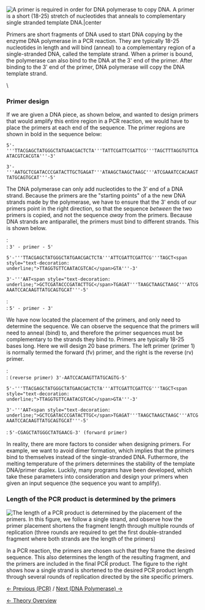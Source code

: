 ![A primer is required in order for DNA polymerase to copy DNA. A primer is a short (18-25) stretch of nucleotides that anneals to complementary single stranded template DNA.|center](https://s3-us-west-2.amazonaws.com/labster/wiki/media/polyprimer.png "A primer is required in order for DNA polymerase to copy DNA. A primer is a short (18-25) stretch of nucleotides that anneals to complementary single stranded template DNA.|center")

Primers are short fragments of DNA used to start DNA copying by the
enzyme DNA polymerase in a PCR reaction. They are typically 18-25
nucleotides in length and will bind (anneal) to a complementary region
of a single-stranded DNA, called the template strand. When a primer is
bound, the polymerase can also bind to the DNA at the 3' end of the
primer. After binding to the 3' end of the primer, DNA polymerase will
copy the DNA template strand.

\

### Primer design

If we are given a DNA piece, as shown below, and wanted to design
primers that would amplify this entire region in a PCR reaction, we
would have to place the primers at each end of the sequence. The primer
regions are shown in bold in the sequence below:

`5'-'''TTACGAGCTATGGGCTATGAACGACTCTA'''TATTCGATTCGATTCG'''TAGCTTTAGGTGTTCAATACGTCACGTA'''-3'`

`3'-'''AATGCTCGATACCCGATACTTGCTGAGAT'''ATAAGCTAAGCTAAGC'''ATCGAAATCCACAAGTTATGCAGTGCAT'''-5'`

The DNA polymerase can only add nucleotides to the 3' end of a DNA
strand. Because the primers are the "starting points" of a the new DNA
strands made by the polymerase, we have to ensure that the 3' ends of
our primers point in the right direction, so that the sequence *between*
the two primers is copied, and not the sequence *away* from the primers.
Because DNA strands are antiparallel, the primers must bind to different
strands. This is shown below.

:   
    :   `3' - primer - 5'`

`5'-'''TTACGAGCTATGGGCTATGAACGACTCTA'''ATTCGATTCGATTCG'''TAGCT<span style="text-decoration: underline;">TTAGGTGTTCAATACGTCAC</span>GTA'''-3'`

`3'-'''AAT<span style="text-decoration: underline;">GCTCGATACCCGATACTTGC</span>TGAGAT'''TAAGCTAAGCTAAGC'''ATCGAAATCCACAAGTTATGCAGTGCAT'''-5'`

:   
    :   `5' - primer - 3'`

We have now located the placement of the primers, and only need to
determine the sequence. We can observe the sequence that the primers
will need to anneal (bind) to, and therefore the primer sequences must
be complementary to the strands they bind to. Primers are typically
18-25 bases long. Here we will design 20 base primers. The left primer
(primer 1) is normally termed the forward (fv) primer, and the right is
the reverse (rv) primer.

:   
    :   `(reverse primer) 3'-AATCCACAAGTTATGCAGTG-5'`

`5'-'''TTACGAGCTATGGGCTATGAACGACTCTA'''ATTCGATTCGATTCG'''TAGCT<span style="text-decoration: underline;">TTAGGTGTTCAATACGTCAC</span>GTA'''-3'`

`3'-'''AAT<span style="text-decoration: underline;">GCTCGATACCCGATACTTGC</span>TGAGAT'''TAAGCTAAGCTAAGC'''ATCGAAATCCACAAGTTATGCAGTGCAT'''-5'`

:   `5'-CGAGCTATGGGCTATGAACG-3' (forward primer)`

In reality, there are more factors to consider when designing primers.
For example, we want to avoid dimer formation, which implies that the
primers bind to themselves instead of the single-stranded DNA.
Futhermore, the melting temperature of the primers determines the
stability of the template DNA/primer duplex. Luckily, many programs have
been developed, which take these parameters into consideration and
design your primers when given an input sequence (the sequence you want
to amplify).

### Length of the PCR product is determined by the primers

![The length of a PCR product is determined by the placement of the primers. In this figure, we follow a single strand, and observe how the primer placement shortens the fragment length through multiple rounds of replication (three rounds are required to get the first double-stranded fragment where both strands are the length of the primers)](https://s3-us-west-2.amazonaws.com/labster/wiki/media/pcrlength.jpg "The length of a PCR product is determined by the placement of the primers. In this figure, we follow a single strand, and observe how the primer placement shortens the fragment length through multiple rounds of replication \(three rounds are required to get the first double-stranded fragment where both strands are the length of the primers\)")

In a PCR reaction, the primers are chosen such that they frame the
desired sequence. This also determines the length of the resulting
fragment, and the primers are included in the final PCR product. The
figure to the right shows how a single strand is shortened to the
desired PCR product length through several rounds of replication
directed by the site specific primers.

[← Previous (PCR)](/wiki/PCR "wikilink") / [Next (DNA Polymerase) →](/wiki/DNA_Polymerase "wikilink")

[← Theory Overview](/wiki/CSI_Case "wikilink")

